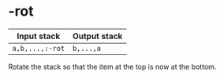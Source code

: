 # -rot

| Input stack     | Output stack |
|-----------------|--------------|
| `a,b,...,:-rot` | `b,...,a`    |

Rotate the stack so that the item at the top is now at the bottom.
